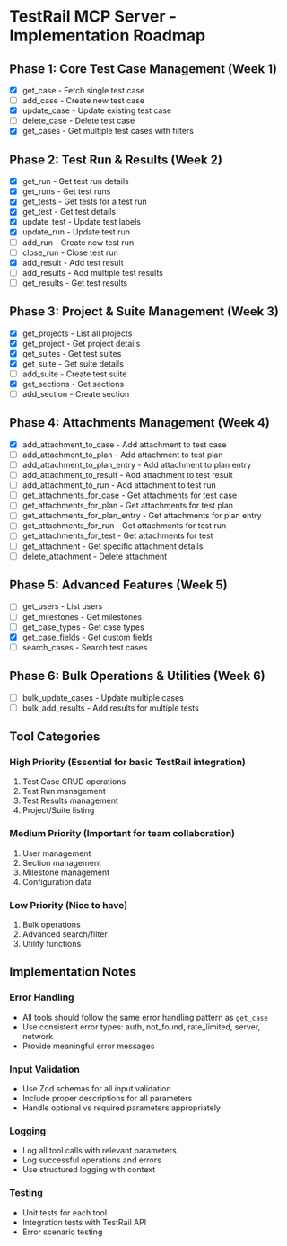 # TestRail MCP Server - Implementation Roadmap

## Phase 1: Core Test Case Management (Week 1)
- [x] get_case - Fetch single test case
- [ ] add_case - Create new test case
- [x] update_case - Update existing test case
- [ ] delete_case - Delete test case
- [x] get_cases - Get multiple test cases with filters

## Phase 2: Test Run & Results (Week 2)
- [x] get_run - Get test run details
- [x] get_runs - Get test runs
- [x] get_tests - Get tests for a test run
- [x] get_test - Get test details
- [x] update_test - Update test labels
- [x] update_run - Update test run
- [ ] add_run - Create new test run
- [ ] close_run - Close test run
- [x] add_result - Add test result
- [ ] add_results - Add multiple test results
- [ ] get_results - Get test results

## Phase 3: Project & Suite Management (Week 3)
- [x] get_projects - List all projects
- [x] get_project - Get project details
- [x] get_suites - Get test suites
- [x] get_suite - Get suite details
- [ ] add_suite - Create test suite
- [x] get_sections - Get sections
- [ ] add_section - Create section

## Phase 4: Attachments Management (Week 4)
- [x] add_attachment_to_case - Add attachment to test case
- [ ] add_attachment_to_plan - Add attachment to test plan
- [ ] add_attachment_to_plan_entry - Add attachment to plan entry
- [ ] add_attachment_to_result - Add attachment to test result
- [ ] add_attachment_to_run - Add attachment to test run
- [ ] get_attachments_for_case - Get attachments for test case
- [ ] get_attachments_for_plan - Get attachments for test plan
- [ ] get_attachments_for_plan_entry - Get attachments for plan entry
- [ ] get_attachments_for_run - Get attachments for test run
- [ ] get_attachments_for_test - Get attachments for test
- [ ] get_attachment - Get specific attachment details
- [ ] delete_attachment - Delete attachment

## Phase 5: Advanced Features (Week 5)
- [ ] get_users - List users
- [ ] get_milestones - Get milestones
- [ ] get_case_types - Get case types
- [x] get_case_fields - Get custom fields
- [ ] search_cases - Search test cases

## Phase 6: Bulk Operations & Utilities (Week 6)
- [ ] bulk_update_cases - Update multiple cases
- [ ] bulk_add_results - Add results for multiple tests

## Tool Categories

### High Priority (Essential for basic TestRail integration)
1. Test Case CRUD operations
2. Test Run management
3. Test Results management
4. Project/Suite listing

### Medium Priority (Important for team collaboration)
1. User management
2. Section management
3. Milestone management
4. Configuration data

### Low Priority (Nice to have)
1. Bulk operations
2. Advanced search/filter
3. Utility functions

## Implementation Notes

### Error Handling
- All tools should follow the same error handling pattern as `get_case`
- Use consistent error types: auth, not_found, rate_limited, server, network
- Provide meaningful error messages

### Input Validation
- Use Zod schemas for all input validation
- Include proper descriptions for all parameters
- Handle optional vs required parameters appropriately

### Logging
- Log all tool calls with relevant parameters
- Log successful operations and errors
- Use structured logging with context

### Testing
- Unit tests for each tool
- Integration tests with TestRail API
- Error scenario testing

